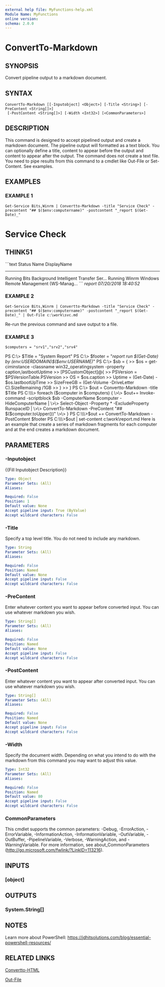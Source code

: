 ```yaml
---
external help file: MyFunctions-help.xml
Module Name: MyFunctions
online version:
schema: 2.0.0
---
```


# ConvertTo-Markdown

## SYNOPSIS
Convert pipeline output to a markdown document.

## SYNTAX

```
ConvertTo-Markdown [[-Inputobject] <Object>] [-Title <String>] [-PreContent <String[]>]
 [-PostContent <String[]>] [-Width <Int32>] [<CommonParameters>]
```

## DESCRIPTION
This command is designed to accept pipelined output and create a markdown document.
The pipeline output will formatted as a text block.
You can optionally define a title, content to appear before the output and content to appear after the output.
The command does not create a text file.
You need to pipe results from this command to a cmdlet like Out-File or Set-Content.
See examples.

## EXAMPLES

### EXAMPLE 1
```
Get-Service Bits,Winrm | Convertto-Markdown -title "Service Check" -precontent "## $($env:computername)" -postcontent "_report $(Get-Date)_"
```

# Service Check
## THINK51
\`\`\`text
 Status   Name               DisplayName
 ------   ----               -----------
 Running  Bits               Background Intelligent Transfer Ser...
 Running  Winrm              Windows Remote Management (WS-Manag...
\`\`\`
_report 07/20/2018 18:40:52_

### EXAMPLE 2
```
Get-Service Bits,Winrm | Convertto-Markdown -title "Service Check" -precontent "## $($env:computername)" -postcontent "_report $(Get-Date)_" | Out-File c:\work\svc.md
```

Re-run the previous command and save output to a file.

### EXAMPLE 3
```
$computers = "srv1","srv2","srv4"
```

PS C:\\\> $Title = "System Report"
PS C:\\\> $footer = "_report run $(Get-Date) by $($env:USERDOMAIN)\$($env:USERNAME)_"
PS C:\\\> $sb =  {
\>\> $os = get-ciminstance -classname win32_operatingsystem -property caption,lastbootUptime
\>\> \[PSCustomObject\]@{
\>\> PSVersion = $PSVersionTable.PSVersion
\>\> OS = $os.caption
\>\> Uptime = (Get-Date) - $os.lastbootUpTime
\>\> SizeFreeGB = (Get-Volume -DriveLetter C).SizeRemaining /1GB
\>\> }
\>\> }
PS C:\\\> $out = Convertto-Markdown -title $Title
PS C:\\\> foreach ($computer in $computers) {
\>\>  $out+= Invoke-command -scriptblock $sb -ComputerName $computer -HideComputerName |
\>\>  Select-Object -Property * -ExcludeProperty RunspaceID |
\>\>  ConvertTo-Markdown -PreContent "## $($computer.toUpper())"
\>\> }
PS C:\\\>$out += ConvertTo-Markdown -PostContent $footer
PS C:\\\>$out | set-content c:\work\report.md
Here is an example that create a series of markdown fragments for each computer and at the end creates a markdown document.

## PARAMETERS

### -Inputobject
{{Fill Inputobject Description}}

```yaml
Type: Object
Parameter Sets: (All)
Aliases:

Required: False
Position: 1
Default value: None
Accept pipeline input: True (ByValue)
Accept wildcard characters: False
```

### -Title
Specify a top level title.
You do not need to include any markdown.

```yaml
Type: String
Parameter Sets: (All)
Aliases:

Required: False
Position: Named
Default value: None
Accept pipeline input: False
Accept wildcard characters: False
```

### -PreContent
Enter whatever content you want to appear before converted input.
You can use whatever markdown you wish.

```yaml
Type: String[]
Parameter Sets: (All)
Aliases:

Required: False
Position: Named
Default value: None
Accept pipeline input: False
Accept wildcard characters: False
```

### -PostContent
Enter whatever content you want to appear after converted input.
You can use whatever markdown you wish.

```yaml
Type: String[]
Parameter Sets: (All)
Aliases:

Required: False
Position: Named
Default value: None
Accept pipeline input: False
Accept wildcard characters: False
```

### -Width
Specify the document width.
Depending on what you intend to do with the markdown from this command you may want to adjust this value.

```yaml
Type: Int32
Parameter Sets: (All)
Aliases:

Required: False
Position: Named
Default value: 80
Accept pipeline input: False
Accept wildcard characters: False
```

### CommonParameters
This cmdlet supports the common parameters: -Debug, -ErrorAction, -ErrorVariable, -InformationAction, -InformationVariable, -OutVariable, -OutBuffer, -PipelineVariable, -Verbose, -WarningAction, and -WarningVariable.
For more information, see about_CommonParameters (http://go.microsoft.com/fwlink/?LinkID=113216).

## INPUTS

### [object]

## OUTPUTS

### System.String[]

## NOTES
Learn more about PowerShell: https://jdhitsolutions.com/blog/essential-powershell-resources/

## RELATED LINKS

[Convertto-HTML]()

[Out-File]()

